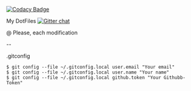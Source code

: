 
[![Codacy Badge](https://api.codacy.com/project/badge/Grade/533c695452e44055970b0ef42901e65c)](https://www.codacy.com/app/kuozumijp/Dotfiles?utm_source=github.com&utm_medium=referral&utm_content=kuozumijp/Dotfiles&utm_campaign=badger)

My DotFiles [![Gitter chat][gitter-image]][gitter-url]

@ Please, each modification

--

.gitconfig
```
$ git config --file ~/.gitconfig.local user.email "Your email"
$ git config --file ~/.gitconfig.local user.name "Your name"
$ git config --file ~/.gitconfig.local github.token "Your Githubb-Token"
```

[gitter-url]: https://gitter.im/kuozumijp/Dotfiles
[gitter-image]: https://badges.gitter.im/kuozumijp/Dotfiles.png
